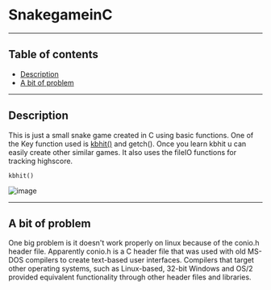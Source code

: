 # SnakegameinC
---
## Table of contents
- [Description](#Description)
- [A bit of problem](#problem)
---
## Description
This is just a small snake game created in C using basic functions. One of the Key function used is [kbhit()](https://www.cprogramming.com/fod/kbhit.html) and getch(). Once you learn kbhit u can easily create other similar games. It also uses the fileIO functions for tracking highscore.

```kbhit()```

![image](./assets/showcase.gif)

---
## A bit of problem
One big problem is it doesn't work properly on linux because of the conio.h header file. Apparently conio.h is a C header file that was used with old MS-DOS compilers to create text-based user interfaces. Compilers that target other operating systems, such as Linux-based, 32-bit Windows and OS/2 provided equivalent functionality through other header files and libraries.